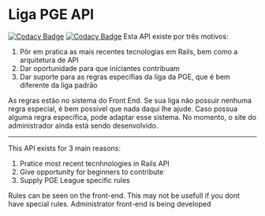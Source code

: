 # Liga PGE API

[![Codacy Badge](https://api.codacy.com/project/badge/Grade/ce97349c582c489ab0994776cf2ceaf1)](https://app.codacy.com/manual/rafaelmbcosta/liga_pge_api?utm_source=github.com&utm_medium=referral&utm_content=rafaelmbcosta/liga_pge_api&utm_campaign=Badge_Grade_Settings)
[![Codacy Badge](https://api.codacy.com/project/badge/Coverage/98e7525896874a71936a7e6c363bb446)](https://www.codacy.com/manual/rafaelmbcosta/liga_pge_api?utm_source=github.com&utm_medium=referral&utm_content=rafaelmbcosta/liga_pge_api&utm_campaign=Badge_Coverage)
Esta API existe por três motivos:

1) Pôr em pratica as mais recentes tecnologias em Rails, bem como a arquitetura de API
2) Dar oportunidade para que iniciantes contribuam
3) Dar suporte para as regras específias da liga da PGE, que é bem diferente da liga padrão

As regras estão no sistema do Front End. Se sua liga não possuir nenhuma regra especial, é bem possível que nada daqui lhe ajude. Caso possua alguma regra específica, pode adaptar esse sistema.
No momento, o site do administrador ainda está sendo desenvolvido.

---

This API exists for 3 main reasons:

1) Pratice most recent tecnhnologies in Rails API
2) Give opportunity for beginners to contribute
3) Supply PGE League specific rules

Rules can be seen on the front-end. This may not be usefull if you dont have special rules.
Administrator front-end is being developed
